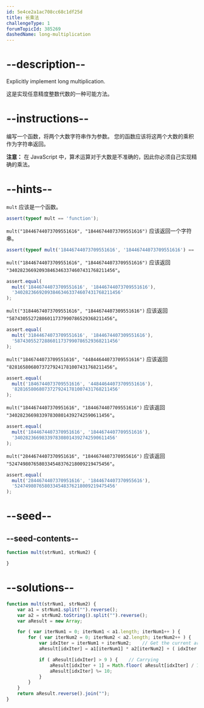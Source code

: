 ```yaml
---
id: 5e4ce2a1ac708cc68c1df25d
title: 长乘法
challengeType: 1
forumTopicId: 385269
dashedName: long-multiplication
---
```


# --description--

Explicitly implement long multiplication.

这是实现任意精度整数代数的一种可能方法。

# --instructions--

编写一个函数，将两个大数字符串作为参数。 您的函数应该将这两个大数的乘积作为字符串返回。

**注意：** 在 JavaScript 中，算术运算对于大数是不准确的，因此你必须自己实现精确的乘法。

# --hints--

`mult` 应该是一个函数。

```js
assert(typeof mult == 'function');
```

`mult("18446744073709551616", "18446744073709551616")` 应该返回一个字符串。

```js
assert(typeof mult('18446744073709551616', '18446744073709551616') == 'string');
```

`mult("18446744073709551616", "18446744073709551616")` 应该返回 `"340282366920938463463374607431768211456"`。

```js
assert.equal(
  mult('18446744073709551616', '18446744073709551616'),
  '340282366920938463463374607431768211456'
);
```

`mult("31844674073709551616", "1844674407309551616")` 应该返回 `"58743055272886011737990786529368211456"`。

```js
assert.equal(
  mult('31844674073709551616', '1844674407309551616'),
  '58743055272886011737990786529368211456'
);
```

`mult("1846744073709551616", "44844644073709551616")` 应该返回 `"82816580680737279241781007431768211456"`。

```js
assert.equal(
  mult('1846744073709551616', '44844644073709551616'),
  '82816580680737279241781007431768211456'
);
```

`mult("1844674407370951616", "1844674407709551616")` 应该返回 `"3402823669833978308014392742590611456"`。

```js
assert.equal(
  mult('1844674407370951616', '1844674407709551616'),
  '3402823669833978308014392742590611456'
);
```

`mult("2844674407370951616", "1844674407370955616")` 应该返回 `"5247498076580334548376218009219475456"`。

```js
assert.equal(
  mult('2844674407370951616', '1844674407370955616'),
  '5247498076580334548376218009219475456'
);
```

# --seed--

## --seed-contents--

```js
function mult(strNum1, strNum2) {

}
```

# --solutions--

```js
function mult(strNum1, strNum2) {
    var a1 = strNum1.split("").reverse();
    var a2 = strNum2.toString().split("").reverse();
    var aResult = new Array;

    for ( var iterNum1 = 0; iterNum1 < a1.length; iterNum1++ ) {
        for ( var iterNum2 = 0; iterNum2 < a2.length; iterNum2++ ) {
            var idxIter = iterNum1 + iterNum2;    // Get the current array position.
            aResult[idxIter] = a1[iterNum1] * a2[iterNum2] + ( idxIter >= aResult.length ? 0 : aResult[idxIter] );

            if ( aResult[idxIter] > 9 ) {    // Carrying
                aResult[idxIter + 1] = Math.floor( aResult[idxIter] / 10 ) + ( idxIter + 1 >= aResult.length ? 0 : aResult[idxIter + 1] );
                aResult[idxIter] %= 10;
            }
        }
    }
    return aResult.reverse().join("");
}
```
